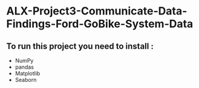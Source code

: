 # ALX-Project3-Communicate-Data-Findings-Ford-GoBike-System-Data
## To run this project you need to install :
* NumPy
* pandas
* Matplotlib
* Seaborn
